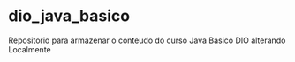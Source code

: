# dio_java_basico
Repositorio para armazenar o conteudo do curso Java Basico DIO
alterando Localmente